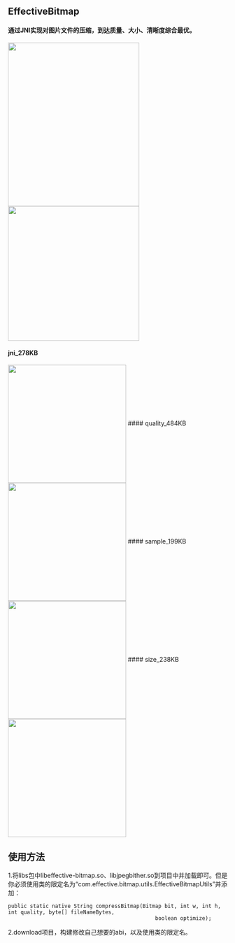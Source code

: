 ## EffectiveBitmap

#### 通过JNI实现对图片文件的压缩，到达质量、大小、清晰度综合最优。

<img src="https://github.com/zengfw/EffectiveBitmap/blob/master/image/img1.jpg" width = "300" height = "374" align=center />

<img src="https://github.com/zengfw/EffectiveBitmap/blob/master/image/img2.jpg" width = "300" height = "308" align=center />

#### jni_278KB
<img src="https://github.com/zengfw/EffectiveBitmap/blob/master/image/jni_278KB.png" width = "270" height = "270" align=center />
#### quality_484KB
<img src="https://github.com/zengfw/EffectiveBitmap/blob/master/image/quality_484KB.png" width = "270" height = "270" align=center />
#### sample_199KB
<img src="https://github.com/zengfw/EffectiveBitmap/blob/master/image/sample_199KB.png" width = "270" height = "270" align=center />
#### size_238KB
<img src="https://github.com/zengfw/EffectiveBitmap/blob/master/image/size_238KB.png" width = "270" height = "270" align=center />

## 使用方法
1.将libs包中libeffective-bitmap.so、libjpegbither.so到项目中并加载即可。但是你必须使用类的限定名为“com.effective.bitmap.utils.EffectiveBitmapUtils”并添加：
```
public static native String compressBitmap(Bitmap bit, int w, int h, int quality, byte[] fileNameBytes,
                                               boolean optimize);
```
2.download项目，构建修改自己想要的abi，以及使用类的限定名。
